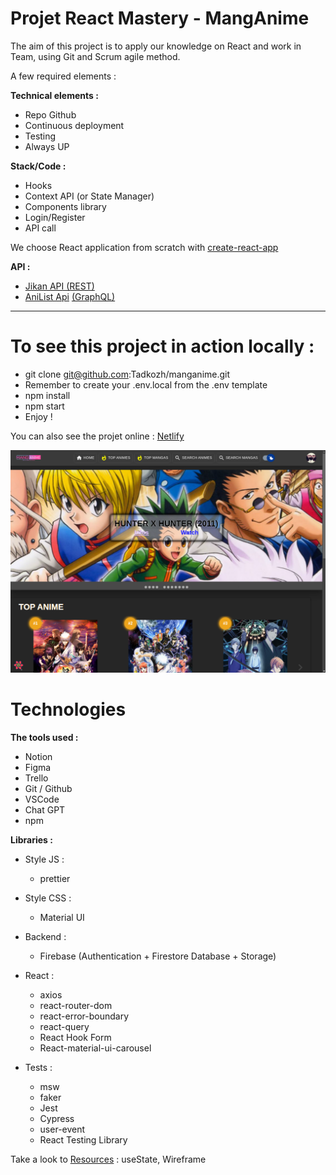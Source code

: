 # Projet React Mastery - MangAnime

The aim of this project is to apply our knowledge on React and work in Team, using Git and Scrum agile method.

A few required elements :

**Technical elements :**

- Repo Github
- Continuous deployment
- Testing
- Always UP

**Stack/Code :**

- Hooks
- Context API (or State Manager)
- Components library
- Login/Register
- API call

We choose React application from scratch with [create-react-app](https://create-react-app.dev/)

**API :**

- [Jikan API (REST)](https://docs.api.jikan.moe/)
- [AniList Api](https://anilist.co/) [(GraphQL)](https://anilist.co/graphiql)

---

# To see this project in action locally :

- git clone git@github.com:Tadkozh/manganime.git
- Remember to create your .env.local from the .env template
- npm install
- npm start
- Enjoy !

You can also see the projet online : [Netlify](https://63cd71315b20ae00095bf397--benevolent-starship-f077f3.netlify.app/)

![MangAnime](ressources/smallpreview.png)

# Technologies

**The tools used :**

- Notion
- Figma
- Trello
- Git / Github
- VSCode
- Chat GPT
- npm

**Libraries :**

- Style JS :

  - prettier

- Style CSS :

  - Material UI

- Backend :

  - Firebase (Authentication + Firestore Database + Storage)

- React :

  - axios
  - react-router-dom
  - react-error-boundary
  - react-query
  - React Hook Form
  - React-material-ui-carousel

- Tests :
  - msw
  - faker
  - Jest
  - Cypress
  - user-event
  - React Testing Library

Take a look to [Resources](https://github.com/Tadkozh/manganime/tree/dev/ressources) : useState, Wireframe
